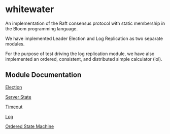 whitewater
==========

An implementation of the Raft consensus protocol with static membership in the Bloom programming language.

We have implemented Leader Election and Log Replication as two separate
modules.

For the purpose of test driving the log replication module, we have also
implemented an ordered, consistent, and distributed simple calculator
(lol).

## Module Documentation

[Election](https://github.com/amidvidy/whitewater/blob/master/docs/election.md)

[Server State](https://github.com/amidvidy/whitewater/blob/master/docs/serverstate.md)

[Timeout](https://github.com/amidvidy/whitewater/blob/master/docs/timeout.md)

[Log](https://github.com/amidvidy/whitewater/blob/master/docs/log.md)

[Ordered State Machine](https://github.com/amidvidy/whitewater/blob/master/docs/orderedstatemachine.md)
